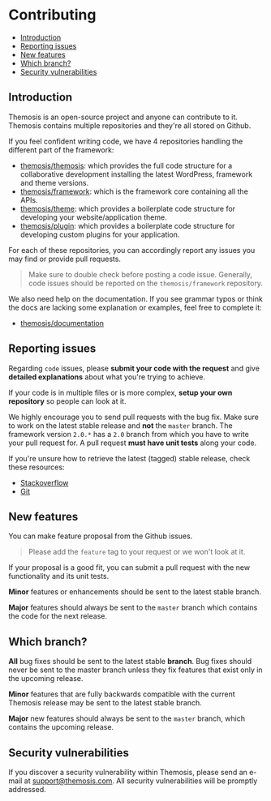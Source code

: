 Contributing
============

- [Introduction](#introduction)
- [Reporting issues](#reporting-issues)
- [New features](#new-features)
- [Which branch?](#which-branch)
- [Security vulnerabilities](#security-vulnerabilities)

Introduction
------------

Themosis is an open-source project and anyone can contribute to it. Themosis contains multiple repositories and they're all stored on Github.

If you feel confident writing code, we have 4 repositories handling the different part of the framework:

- [themosis/themosis](https://github.com/themosis/themosis): which provides the full code structure for a collaborative development installing the latest WordPress, framework and theme versions.
- [themosis/framework](https://github.com/themosis/framework): which is the framework core containing all the APIs.
- [themosis/theme](https://github.com/themosis/theme): which provides a boilerplate code structure for developing your website/application theme.
- [themosis/plugin](https://github.com/themosis/plugin): which provides a boilerplate code structure for developing custom plugins for your application.

For each of these repositories, you can accordingly report any issues you may find or provide pull requests.

> Make sure to double check before posting a code issue. Generally, code issues should be reported on the `themosis/framework` repository.

We also need help on the documentation. If you see grammar typos or think the docs are lacking some explanation or examples, feel free to complete it:

- [themosis/documentation](https://github.com/themosis/documentation)

Reporting issues
----------------

Regarding `code` issues, please **submit your code with the request** and give **detailed explanations** about what you're trying to achieve.

If your code is in multiple files or is more complex, **setup your own repository** so people can look at it.

We highly encourage you to send pull requests with the bug fix. Make sure to work on the latest stable release and **not** the `master` branch. The framework version `2.0.*` has a `2.0` branch from which you have to write your pull request for. A pull request **must have unit tests** along your code.

If you're unsure how to retrieve the latest (tagged) stable release, check these resources:

- [Stackoverflow](http://stackoverflow.com/questions/5582208/checkout-git-tag?answertab=votes#tab-top)
- [Git](http://git-scm.com/docs/git-checkout)

New features
------------

You can make feature proposal from the Github issues.

> Please add the `feature` tag to your request or we won't look at it.

If your proposal is a good fit, you can submit a pull request with the new functionality and its unit tests.

**Minor** features or enhancements should be sent to the latest stable branch.

**Major** features should always be sent to the `master` branch which contains the code for the next release.

Which branch?
-------------

**All** bug fixes should be sent to the latest stable **branch**. Bug fixes should never be sent to the master branch unless they fix features that exist only in the upcoming release.

**Minor** features that are fully backwards compatible with the current Themosis release may be sent to the latest stable branch.

**Major** new features should always be sent to the `master` branch, which contains the upcoming release.

Security vulnerabilities
------------------------

If you discover a security vulnerability within Themosis, please send an e-mail at <support@themosis.com>. All security vulnerabilities will be promptly addressed.